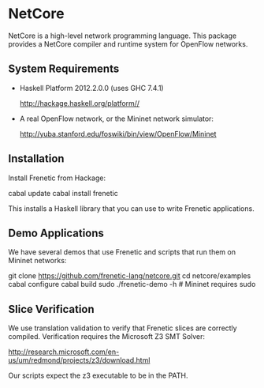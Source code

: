 NetCore
========

NetCore is a high-level network programming language. This package provides
a NetCore compiler and runtime system for OpenFlow networks.

System Requirements
-------------------

- Haskell Platform 2012.2.0.0 (uses GHC 7.4.1)

    http://hackage.haskell.org/platform//

- A real OpenFlow network, or the Mininet network simulator:

    http://yuba.stanford.edu/foswiki/bin/view/OpenFlow/Mininet

Installation
------------

Install Frenetic from Hackage:

  cabal update
  cabal install frenetic

This installs a Haskell library that you can use to write Frenetic applications.

Demo Applications
------------------

We have several demos that use Frenetic and scripts that run them on Mininet
networks:

  git clone https://github.com/frenetic-lang/netcore.git
  cd netcore/examples
  cabal configure
  cabal build
  sudo ./frenetic-demo -h # Mininet requires sudo

Slice Verification
------------------

We use translation validation to verify that Frenetic slices are correctly
compiled. Verification requires the Microsoft Z3 SMT Solver:

  http://research.microsoft.com/en-us/um/redmond/projects/z3/download.html

Our scripts expect the z3 executable to be in the PATH.

